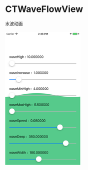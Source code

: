 # CTWaveFlowView
水波动画 <br><br>
<img src="https://github.com/Excalibur-CT/CTWaveFlowView/blob/master/SimulatorScreenShotpng.png" width="240" />
